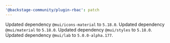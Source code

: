 ```yaml
---
'@backstage-community/plugin-rbac': patch
---
```


Updated dependency `@mui/icons-material` to `5.18.0`.
Updated dependency `@mui/material` to `5.18.0`.
Updated dependency `@mui/styles` to `5.18.0`.
Updated dependency `@mui/lab` to `5.0.0-alpha.177`.
